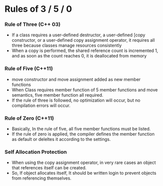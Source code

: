 # Rules of 3 / 5 / 0



### Rule of Three (C++ 03)

* If a class requires a user-defined destructor, a user-defined [copy constructor, or a user-defined copy assignment operator, it  requires all three because classes manage resources consistently
* When a copy is performed, the shared reference count is incremented 1, and as soon as the count reaches 0, it is deallocated from memory 



### Rule of Five (C++11)

* move constructor and move assignment added as new member functions
* When Class requires member function of 5 member functions and move semantics, five member function all required.
* If the rule of three is followed, no optimization will occur, but no compilation errors will occur.





### Rule of Zero (C++11)

* Basically, In the rule of five, all five member functions must be listed.
* If the rule of zero is applied, the compiler defines the member function as default or deleltes it according to the settings.





### Self Allocation Protection

* When using the copy assignment operator, in very rare cases an object that references itself can be created.
* So, If object allocates itself, It should be written login to prevent objects from referencing themselves.